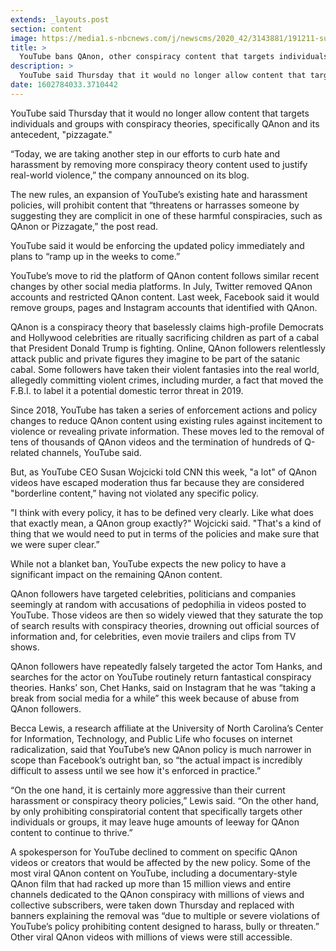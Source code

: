 ```yaml
--- 
extends: _layouts.post 
section: content 
image: https://media1.s-nbcnews.com/j/newscms/2020_42/3143881/191211-susan-wojcicki-se-1131a_f796a7df335cadad09a5c401a4d5e4b7.nbcnews-fp-1200-630.jpg 
title: > 
  YouTube bans QAnon, other conspiracy content that targets individuals 
description: > 
  YouTube said Thursday that it would no longer allow content that targets individuals and groups with conspiracy theories, specifically QAnon and its antecedent, "pizzagate."In July, Twitter removed QAnon accounts and restricted QAnon content.Online, QAnon followers relentlessly attack public and private figures they imagine to be part of the satanic cabal.QAnon followers have targeted celebrities, politicians and companies seemingly at random with accusations of pedophilia in videos posted to YouTube.QAnon followers have repeatedly falsely targeted the actor Tom Hanks, and searches for the actor on YouTube routinely return fantastical conspiracy theories. 
date: 1602784033.3710442 
--- 
```

YouTube said Thursday that it would no longer allow content that targets individuals and groups with conspiracy theories, specifically QAnon and its antecedent, "pizzagate."

“Today, we are taking another step in our efforts to curb hate and harassment by removing more conspiracy theory content used to justify real-world violence,” the company announced on its blog.

The new rules, an expansion of YouTube’s existing hate and harassment policies, will prohibit content that “threatens or harrasses someone by suggesting they are complicit in one of these harmful conspiracies, such as QAnon or Pizzagate,” the post read.

YouTube said it would be enforcing the updated policy immediately and plans to “ramp up in the weeks to come.”

YouTube’s move to rid the platform of QAnon content follows similar recent changes by other social media platforms. In July, Twitter removed QAnon accounts and restricted QAnon content. Last week, Facebook said it would remove groups, pages and Instagram accounts that identified with QAnon.

QAnon is a conspiracy theory that baselessly claims high-profile Democrats and Hollywood celebrities are ritually sacrificing children as part of a cabal that President Donald Trump is fighting. Online, QAnon followers relentlessly attack public and private figures they imagine to be part of the satanic cabal. Some followers have taken their violent fantasies into the real world, allegedly committing violent crimes, including murder, a fact that moved the F.B.I. to label it a potential domestic terror threat in 2019.

Since 2018, YouTube has taken a series of enforcement actions and policy changes to reduce QAnon content using existing rules against incitement to violence or revealing private information. These moves led to the removal of tens of thousands of QAnon videos and the termination of hundreds of Q-related channels, YouTube said.

But, as YouTube CEO Susan Wojcicki told CNN this week, "a lot" of QAnon videos have escaped moderation thus far because they are considered "borderline content,” having not violated any specific policy.

"I think with every policy, it has to be defined very clearly. Like what does that exactly mean, a QAnon group exactly?" Wojcicki said. "That's a kind of thing that we would need to put in terms of the policies and make sure that we were super clear.”

While not a blanket ban, YouTube expects the new policy to have a significant impact on the remaining QAnon content.

QAnon followers have targeted celebrities, politicians and companies seemingly at random with accusations of pedophilia in videos posted to YouTube. Those videos are then so widely viewed that they saturate the top of search results with conspiracy theories, drowning out official sources of information and, for celebrities, even movie trailers and clips from TV shows.

QAnon followers have repeatedly falsely targeted the actor Tom Hanks, and searches for the actor on YouTube routinely return fantastical conspiracy theories. Hanks’ son, Chet Hanks, said on Instagram that he was “taking a break from social media for a while” this week because of abuse from QAnon followers.

Becca Lewis, a research affiliate at the University of North Carolina’s Center for Information, Technology, and Public Life who focuses on internet radicalization, said that YouTube’s new QAnon policy is much narrower in scope than Facebook’s outright ban, so “the actual impact is incredibly difficult to assess until we see how it's enforced in practice.”

“On the one hand, it is certainly more aggressive than their current harassment or conspiracy theory policies,” Lewis said. “On the other hand, by only prohibiting conspiratorial content that specifically targets other individuals or groups, it may leave huge amounts of leeway for QAnon content to continue to thrive.”

A spokesperson for YouTube declined to comment on specific QAnon videos or creators that would be affected by the new policy. Some of the most viral QAnon content on YouTube, including a documentary-style QAnon film that had racked up more than 15 million views and entire channels dedicated to the QAnon conspiracy with millions of views and collective subscribers, were taken down Thursday and replaced with banners explaining the removal was “due to multiple or severe violations of YouTube’s policy prohibiting content designed to harass, bully or threaten.” Other viral QAnon videos with millions of views were still accessible.